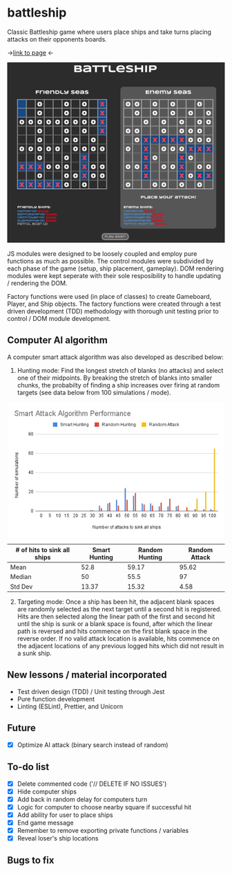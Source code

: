 # battleship
Classic Battleship game where users place ships and take turns placing attacks on their opponents boards.

-><a href="https://sumedh-inamdar.github.io/battleship/">link to page</a> <-

![front page screenshot](./src/images/battleship_screenshot.jpg)

JS modules were designed to be loosely coupled and employ pure functions as much as possible. The control modules were subdivided by each phase of the game (setup, ship placement, gameplay). DOM rendering modules were kept seperate with their sole resposibility to handle updating / rendering the DOM. 

Factory functions were used (in place of classes) to create Gameboard, Player, and Ship objects. The factory functions were created through a test driven development (TDD) methodology with thorough unit testing prior to control / DOM module development.

## Computer AI algorithm

A computer smart attack algorithm was also developed as described below:

1. Hunting mode: Find the longest stretch of blanks (no attacks) and select one of their midpoints. By breaking the stretch of blanks into smaller chunks, the probabilty of finding a ship increases over firing at random targets (see data below from 100 simulations / mode). 

![algorithm performance](./src/images/algorithmPerformance.jpg)

| # of hits to sink all ships| Smart Hunting |Random Hunting | Random Attack |
| ----------- | ----------- |----------- |----------- |
| Mean      | 52.8|59.17|95.62|
| Median   | 50|55.5|97|
| Std Dev   | 13.37|15.32|4.58|

2. Targeting mode: Once a ship has been hit, the adjacent blank spaces are randomly selected as the next target until a second hit is registered. Hits are then selected along the linear path of the first and second hit until the ship is sunk or a blank space is found, after which the linear path is reversed and hits commence on the first blank space in the reverse order. If no valid attack location is available, hits commence on the adjacent locations of any previous logged hits which did not result in a sunk ship. 

## New lessons / material incorporated
- Test driven design (TDD) / Unit testing through Jest
- Pure function development
- Linting (ESLint), Prettier, and Unicorn

## Future
- [x] Optimize AI attack (binary search instead of random)

## To-do list
- [X] Delete commented code ('// DELETE IF NO ISSUES')
- [X] Hide computer ships
- [X] Add back in random delay for computers turn
- [x] Logic for computer to choose nearby square if successful hit
- [x] Add ability for user to place ships
- [x] End game message
- [x] Remember to remove exporting private functions / variables
- [x] Reveal loser's ship locations

## Bugs to fix

